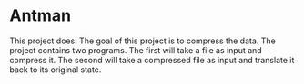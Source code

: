 # Antman
This project does: The goal of this project is to compress the data. The project contains two programs. The first will take a file as input and compress it. The second will take a compressed file as input and translate it back to its original state.
